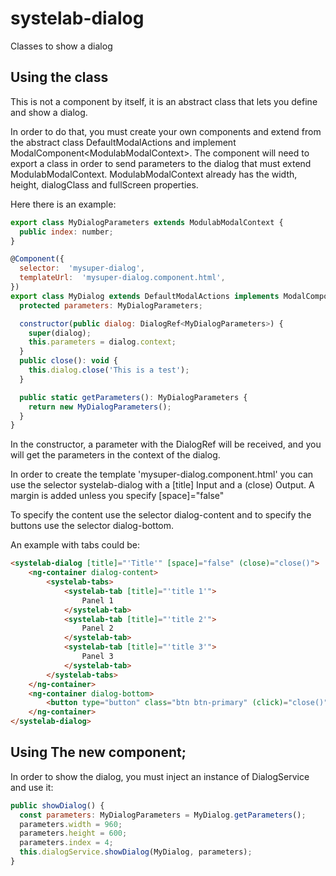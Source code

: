 # systelab-dialog

Classes to show a dialog

## Using the class

This is not a component by itself, it is an abstract class that lets you define and show a dialog.  

In order to do that, you must create your own components and extend from the abstract class DefaultModalActions and implement ModalComponent&lt;ModulabModalContext&gt;. The component will need to export a class in order to send parameters to the dialog that must extend ModulabModalContext. ModulabModalContext already has the width, height, dialogClass and fullScreen properties.

Here there is an example:

```javascript
export class MyDialogParameters extends ModulabModalContext {
  public index: number;
}

@Component({
  selector:  'mysuper-dialog',
  templateUrl:  'mysuper-dialog.component.html',
})
export class MyDialog extends DefaultModalActions implements ModalComponent<MyDialogParameters> {
  protected parameters: MyDialogParameters;

  constructor(public dialog: DialogRef<MyDialogParameters>) {
    super(dialog);
    this.parameters = dialog.context;
  }
  public close(): void {
    this.dialog.close('This is a test');
  }

  public static getParameters(): MyDialogParameters {
    return new MyDialogParameters();
  }
}
```
In the constructor, a parameter with the DialogRef will be received, and you will get the parameters in the context of the dialog.

In order to create the template 'mysuper-dialog.component.html' you can use the selector systelab-dialog with a [title] Input and a (close) Output. A margin is added unless you specify [space]="false"

To specify the content use the selector dialog-content and to specify the buttons use the selector dialog-bottom.

An example with tabs could be:

```html
<systelab-dialog [title]="'Title'" [space]="false" (close)="close()">
    <ng-container dialog-content>
        <systelab-tabs>
            <systelab-tab [title]="'title 1'">
                Panel 1
            </systelab-tab>
            <systelab-tab [title]="'title 2'">
                Panel 2
            </systelab-tab>
            <systelab-tab [title]="'title 3'">
                Panel 3
            </systelab-tab>
        </systelab-tabs>
    </ng-container>
    <ng-container dialog-bottom>
        <button type="button" class="btn btn-primary" (click)="close()">Submit</button>
    </ng-container>
</systelab-dialog>
```

## Using The new component;

In order to show the dialog, you must inject an instance of DialogService and use it:
```javascript
public showDialog() {
  const parameters: MyDialogParameters = MyDialog.getParameters();
  parameters.width = 960;
  parameters.height = 600;
  parameters.index = 4;
  this.dialogService.showDialog(MyDialog, parameters);
}

```
